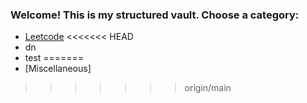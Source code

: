
### Welcome! This is my structured vault. Choose a category:
- [Leetcode](Knowledge/Leetcode/Leetcode.md)
<<<<<<< HEAD
- dn
- test
=======
- [Miscellaneous]
>>>>>>> origin/main

